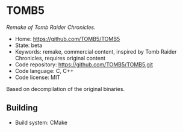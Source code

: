 # TOMB5

_Remake of Tomb Raider Chronicles._

- Home: https://github.com/TOMB5/TOMB5
- State: beta
- Keywords: remake, commercial content, inspired by Tomb Raider Chronicles, requires original content
- Code repository: https://github.com/TOMB5/TOMB5.git
- Code language: C, C++
- Code license: MIT

Based on decompilation of the original binaries.

## Building

- Build system: CMake